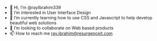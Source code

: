 - 👋 Hi, I’m @rayIbrahim339
- 👀 I’m interested in User Interface Design
- 🌱 I’m currently learning how to use CSS and Javascript to help develop beautiful web solutions
- 💞️ I’m looking to collaborate on Web based products
- 📫 How to reach me ray.ibrahim@resurgenceit.com

<!---
rayIbrahim339/rayIbrahim339 is a ✨ special ✨ repository because its `README.md` (this file) appears on your GitHub profile.
You can click the Preview link to take a look at your changes.
--->
